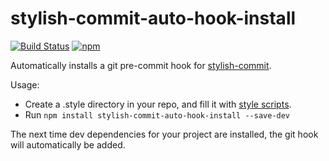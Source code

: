 # stylish-commit-auto-hook-install
[![Build Status](https://travis-ci.org/electronifie/stylish-commit-auto-hook-install.svg)](https://travis-ci.org/electronifie/stylish-commit-auto-hook-install) 
[![npm](https://img.shields.io/npm/v/stylish-commit-auto-hook-install.svg)](https://www.npmjs.com/package/stylish-commit-auto-hook-install)

Automatically installs a git pre-commit hook for [stylish-commit](https://github.com/electronifie/stylish-commit).

Usage:
 - Create a .style directory in your repo, and fill it with [style scripts](https://github.com/electronifie/stylish-commit).
 - Run `npm install stylish-commit-auto-hook-install --save-dev`

 The next time dev dependencies for your project are installed, the git hook will automatically be added.
